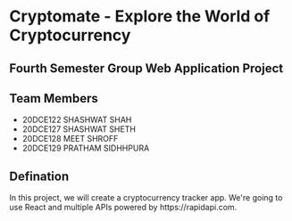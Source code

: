 # Cryptomate - Explore the World of Cryptocurrency
<h2>Fourth Semester Group Web Application Project</h2>
<!-- ![Cryptoverse](https://i.ibb.co/8gh5Jc8/image.png) -->
<!-- <p align="center"><a href="https://laravel.com" target="_blank"><img src="https://raw.githubusercontent.com/laravel/art/master/logo-lockup/5%20SVG/2%20CMYK/1%20Full%20Color/laravel-logolockup-cmyk-red.svg" width="400"></a></p> -->
  <body>
    <section>
      <h2>Team Members</h2>
        <ul>
          <li>20DCE122 SHASHWAT SHAH</li>
          <li>20DCE127 SHASHWAT SHETH</li>
          <li>20DCE128 MEET SHROFF</li>
          <li>20DCE129 PRATHAM SIDHHPURA</li>
        </ul>
      </section>
      <section>
        <h2>Defination</h2>
        <p>
           In this project, we will create a cryptocurrency tracker app. We're going to use React and multiple APIs powered by https://rapidapi.com.
        </p>
      </section>
